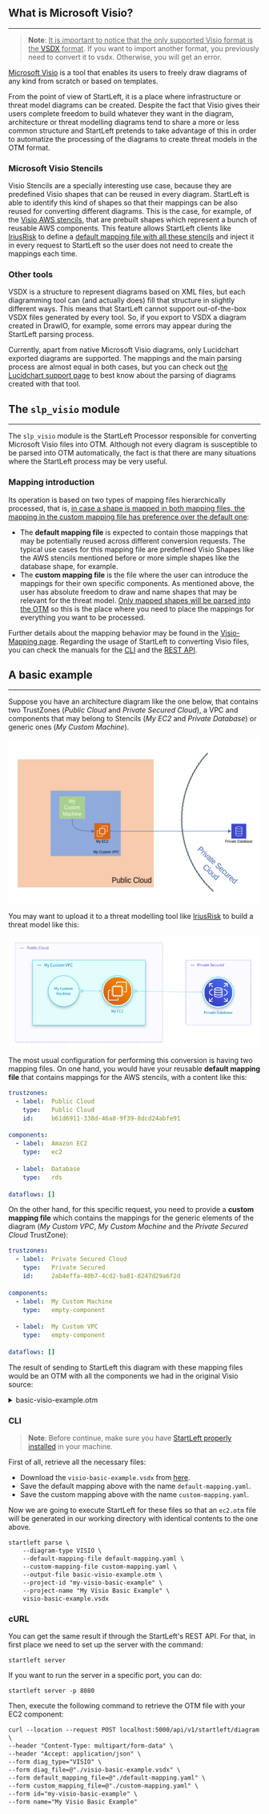 ## What is Microsoft Visio?

---
> **Note**: <u>It is important to notice that the only supported Visio format is the 
> [VSDX](https://docs.microsoft.com/en-us/office/client-developer/visio/introduction-to-the-visio-file-formatvsdx) format</u>. 
> If you want to import another format, you previously need to convert it to vsdx. Otherwise, you will get an error.

[Microsoft Visio](https://www.microsoft.com/en-us/microsoft-365/visio/flowchart-software) is a tool that 
enables its users to freely draw diagrams of any kind from scratch or based on templates.

From the point of view of StartLeft, it is a place where infrastructure or threat model diagrams can be created. 
Despite the fact that Visio gives their users complete freedom to build whatever they want in the diagram, 
architecture or threat modelling diagrams tend to share a more or less common structure and StartLeft pretends to 
take advantage of this in order to automatize the processing of the diagrams to create threat models in the OTM format.


### Microsoft Visio Stencils
Visio Stencils are a specially interesting use case, because they are predefined Visio shapes that can be reused 
in every diagram. StartLeft is able to identify this kind of shapes so that their mappings can be also reused 
for converting different diagrams. This is the case, for example, of the 
[Visio AWS stencils](https://support.microsoft.com/en-us/office/create-aws-diagrams-in-visio-138206bf-d10f-4583-9f31-885ce706af49), 
that are prebuilt shapes which represent a bunch of reusable AWS components. This feature allows StartLeft clients 
like [IriusRisk](https://iriusrisk.com) to define a 
[default mapping file with all these stencils](https://github.com/iriusrisk/startleft/blob/main/examples/visio/iriusrisk-visio-aws-mapping.yaml) and inject 
it in every request to StartLeft so the user does not need to create the mappings each time.

### Other tools
VSDX is a structure to represent diagrams based on XML files, but each
diagramming tool can (and actually does) fill that structure in slightly different ways. This means that StartLeft
cannot support out-of-the-box VSDX files generated by every tool. So, if you export to VSDX a diagram created in
DrawIO, for example, some errors may appear during the StartLeft parsing process.

Currently, apart from native Microsoft Visio diagrams, only Lucidchart exported diagrams are
supported. The mappings and the main parsing process are almost equal in both cases, but you can check out 
[the Lucidchart support page](Lucidchart-support.md) to best know about the parsing of diagrams created with that tool.

## The `slp_visio` module

---
The `slp_visio` module is the StartLeft Processor responsible for converting Microsoft Visio files into OTM. 
Although not every diagram is susceptible to be parsed into OTM automatically, the fact is that there are many 
situations where the StartLeft process may be very useful. 

### Mapping introduction
Its operation is based on two types of mapping files hierarchically processed, that is, <u>in case a shape is mapped 
in both mapping files, the mapping in the custom mapping file has preference over the default one</u>:

* The **default mapping file** is expected to contain those mappings that may be potentially reused across different 
  conversion requests. The typical use cases for this mapping file are predefined Visio Shapes like the AWS stencils 
  mentioned before or more simple shapes like the database shape, for example.
* The **custom mapping file** is the file where the user can introduce the mappings for their own specific 
  components. As mentioned above, the user has absolute freedom to draw and name shapes that may be relevant for the 
  threat model. <u>Only mapped shapes will be parsed into the OTM</u> so this is the place where you need to place the 
  mappings for everything you want to be processed.

Further details about the mapping behavior may be found in the 
[Visio-Mapping page](Visio-Mapping.md). Regarding the usage of StartLeft to converting Visio files,
you can check the manuals for the 
[CLI](../../usage/Command-Line-Interface.md) and the [REST API](../../usage/REST-API.md).


## A basic example

---
Suppose you have an architecture diagram like the one below, that contains two TrustZones (_Public Cloud_ and 
_Private Secured Cloud_), a VPC and components that may belong to Stencils (_My EC2_ and _Private Database_) or 
generic ones (_My Custom Machine_).

![img/visio-basic-example.png](img/visio-basic-example.png)

You may want to upload it to a threat modelling tool like [IriusRisk](http://iriusrisk.com) to build a threat model 
like this:

![img/visio-irius-basic-example.png](img/visio-irius-basic-example.png)

The most usual configuration for performing this conversion is having two mapping files. On one hand, you would have 
your reusable **default mapping file** that contains mappings for the AWS stencils, with a content like this:
```yaml
trustzones:
  - label:  Public Cloud
    type:   Public Cloud
    id:     b61d6911-338d-46a8-9f39-8dcd24abfe91

components:
  - label:  Amazon EC2
    type:   ec2

  - label:  Database
    type:   rds

dataflows: []
```

On the other hand, for this specific request, you need to provide a **custom mapping file** which contains the 
mappings for the generic elements of the diagram (_My Custom VPC_, _My Custom Machine_ and the _Private Secured Cloud_ 
TrustZone):
```yaml
trustzones:
  - label:  Private Secured Cloud
    type:   Private Secured
    id:     2ab4effa-40b7-4cd2-ba81-8247d29a6f2d

components:
  - label:  My Custom Machine
    type:   empty-component

  - label:  My Custom VPC
    type:   empty-component

dataflows: []
```

The result of sending to StartLeft this diagram with these mapping files would be an OTM with all the components we 
had in the original Visio source:
<details>
  <summary>basic-visio-example.otm</summary>

```json
{
    "otmVersion": "0.1.0",
    "project": {
        "name": "My Visio Basic Example",
        "id": "my-visio-basic-example"
    },
    "representations": [
        {
            "name": "Visio",
            "id": "Visio",
            "type": "diagram",
            "size": {
                "width": 1000,
                "height": 1000
            }
        }
    ],
    "trustZones": [
        {
            "id": "b61d6911-338d-46a8-9f39-8dcd24abfe91",
            "name": "Public Cloud",
            "risk": {
                "trustRating": 10
            }
        },
        {
            "id": "2ab4effa-40b7-4cd2-ba81-8247d29a6f2d",
            "name": "Private Secured",
            "risk": {
                "trustRating": 10
            }
        }
    ],
    "components": [
        {
            "id": "67",
            "name": "My Custom VPC",
            "type": "empty-component",
            "parent": {
                "trustZone": "b61d6911-338d-46a8-9f39-8dcd24abfe91"
            }
        },
        {
            "id": "12",
            "name": "My EC2",
            "type": "ec2",
            "parent": {
                "component": "67"
            }
        },
        {
            "id": "30",
            "name": "Private Database",
            "type": "rds",
            "parent": {
                "trustZone": "2ab4effa-40b7-4cd2-ba81-8247d29a6f2d"
            }
        },
        {
            "id": "68",
            "name": "My Custom Machine",
            "type": "empty-component",
            "parent": {
                "component": "67"
            }
        }
    ],
    "dataflows": [
        {
            "id": "34",
            "name": "0d61e659-90a3-450e-adca-65aa08382c68",
            "source": "12",
            "destination": "30"
        },
        {
            "id": "69",
            "name": "f6d209c4-a507-48ca-a9ed-7d10c1d0cc78",
            "source": "68",
            "destination": "12"
        }
    ]
}
```
</details>

### CLI
> **Note**: Before continue, make sure you have
> [StartLeft properly installed](../../Quickstart-Guide-for-Beginners.md) in your machine.

First of all, retrieve all the necessary files:

* Download the `visio-basic-example.vsdx` from [here](https://github.com/iriusrisk/startleft/blob/main/examples/visio/visio-basic-example.vsdx).
* Save the default mapping above with the name `default-mapping.yaml`.
* Save the custom mapping above with the name `custom-mapping.yaml`.

Now we are going to execute StartLeft for these files so that an `ec2.otm` file will be generated in our working
directory with identical contents to the one above.
```shell
startleft parse \
	--diagram-type VISIO \
	--default-mapping-file default-mapping.yaml \
	--custom-mapping-file custom-mapping.yaml \
	--output-file basic-visio-example.otm \
	--project-id "my-visio-basic-example" \
	--project-name "My Visio Basic Example" \
	visio-basic-example.vsdx
```

### cURL
You can get the same result if through the StartLeft's REST API. For that, in first place we need to set up the
server with the command:
```shell
startleft server
```

If you want to run the server in a specific port, you can do:
```shell
startleft server -p 8080
```


Then, execute the following command to retrieve the OTM file with your EC2 component:

```shell
curl --location --request POST localhost:5000/api/v1/startleft/diagram \
--header "Content-Type: multipart/form-data" \
--header "Accept: application/json" \
--form diag_type="VISIO" \
--form diag_file=@"./visio-basic-example.vsdx" \
--form default_mapping_file=@"./default-mapping.yaml" \
--form custom_mapping_file=@"./custom-mapping.yaml" \
--form id="my-visio-basic-example" \
--form name="My Visio Basic Example"
```